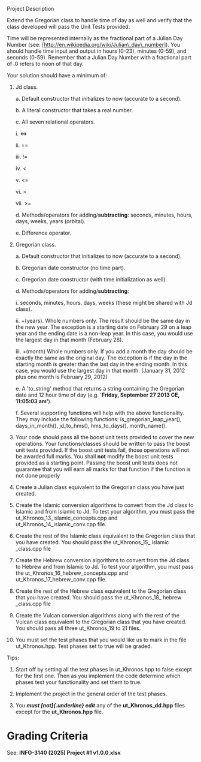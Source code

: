 Project Description

Extend the Gregorian class to handle time of day as well and verify that
the class developed will pass the Unit Tests provided.

Time will be represented internally as the fractional part of a Julian
Day Number (see: [http://en.wikipedia.org/wiki/Julian\_day\_number]). You
should handle time input and output in hours (0-23), minutes (0-59), and
seconds (0-59). Remember that a Julian Day Number with a fractional part
of .0 refers to noon of that day.

Your solution should have a minimum of:

1.  Jd class.
	
	a.  Default constructor that initializes to now (accurate to a
	second).
	
	b.  A literal constructor that takes a real number.
	
	c.  All seven relational operators.
	
	i.  \<=\>
	
	ii. ==
	
	iii. !=
	
	iv. \<
	
	v.  \<=
	
	vi. \>
	
	vii. \>=
	
	d.  Methods/operators for adding/**subtracting**: seconds, minutes,
	hours, days, weeks, years (orbital).
	
	e.  Difference operator.

2.  Gregorian class.
	
	a.  Default constructor that initializes to now (accurate to a
	second).
	
	b.  Gregorian date constructor (no time part).
	
	c.  Gregorian date constructor (with time initialization as well).
	
	d.  Methods/operators for adding/**subtracting**:
	
	i.  seconds, minutes, hours, days, weeks (these might be shared
	    with Jd class).
	
	ii. +(years). Whole numbers only. The result should be the same
	    day in the new year. The exception is a starting date on
	    February 29 on a leap year and the ending date is a non-leap
	    year. In this case, you would use the largest day in that
	    month (February 28).
	
	iii. +(month) Whole numbers only. If you add a month the day
	     should be exactly the same as the original day. The
	     exception is if the day in the starting month is greater
	     than the last day in the ending month. In this case, you
	     would use the largest day in that month. (January 31, 2012
	     plus one month is February 29, 2012)
	
	e.  A 'to\_string' method that returns a string containing the
	Gregorian date and 12 hour time of day (e.g. '**Friday,
	September 27 2013 CE, 11:05:03 am'**).
	
	f.  Several supporting functions will help with the above
	functionality. They may include the following functions:
	is_gregorian_leap_year(), days_in_month(), jd_to_hms(),
	hms_to_days(), month_name().

3.  Your code should pass all the boost unit tests provided to cover the
	new operations. Your functions/classes should be written to pass the
	boost unit tests provided. If the boost unit tests fail, those
	operations will not be awarded full marks. You shall **not** modify
	the boost unit tests provided as a starting point. Passing the boost
	unit tests does not guarantee that you will earn all marks for that
	function if the function is not done properly

4.  Create a Julian class equivalent to the Gregorian class you have
	just created.

5.  Create the Islamic conversion algorithms to convert from the Jd
	class to Islamic and from Islamic to Jd. To test your algorithm, you
	must pass the ut\_Khronos\_13\_islamic\_concepts.cpp and
	ut\_Khronos\_14\_islamic\_conv.cpp file.

6.  Create the rest of the Islamic class equivalent to the Gregorian
	class that you have created. You should pass the ut\_Khronos\_15\_
	islamic \_class.cpp file

7.  Create the Hebrew conversion algorithms to convert from the Jd class
	to Hebrew and from Islamic to Jd. To test your algorithm, you must
	pass the ut\_Khronos\_16\_hebrew\_concepts.cpp and
	ut\_Khronos\_17\_hebrew\_conv.cpp file.

8.  Create the rest of the Hebrew class equivalent to the Gregorian
	class that you have created. You should pass the ut\_Khronos\_18\_
	hebrew \_class.cpp file

9.  Create the Vulcan conversion algorithms along with the rest of the
	Vulcan class equivalent to the Gregorian class that you have
	created. You should pass all three ut\_Khronos\_19 to 21 files.

10. You must set the test phases that you would like us to mark in the
	file ut\_Khronos.hpp. Test phases set to true will be graded.

Tips:

1.  Start off by setting all the test phases in ut\_Khronos.hpp to false
	except for the first one. Then as you implement the code determine
	which phases test your functionality and set them to true.

2.  Implement the project in the general order of the test phases.

3.  You ***must \[not]{.underline} edit*** any of the
	**ut\_Khronos\_dd.hpp** files except for the **ut\_Khronos.hpp** file.

# Grading Criteria

See: **INFO-3140 (2025) Project #1 v1.0.0.xlsx**
